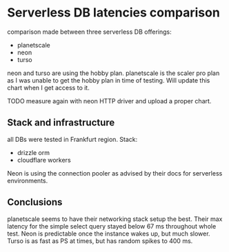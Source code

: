 # Serverless DB latencies comparison

comparison made between three serverless DB offerings:

- planetscale
- neon
- turso

neon and turso are using the hobby plan.
planetscale is the scaler pro plan as I was unable to get the hobby plan in time of testing. Will update this chart when I get access to it.

TODO measure again with neon HTTP driver and upload a proper chart.

## Stack and infrastructure

all DBs were tested in Frankfurt region.
Stack:

- drizzle orm
- cloudflare workers

Neon is using the connection pooler as advised by their docs for serverless environments.

## Conclusions

planetscale seems to have their networking stack setup the best. Their max latency for the simple select query stayed below 67 ms throughout whole test.
Neon is predictable once the instance wakes up, but much slower.
Turso is as fast as PS at times, but has random spikes to 400 ms.

